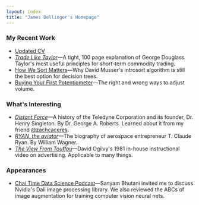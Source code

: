 ```yaml
---
layout: index
title: "James Dellinger's Homepage"
---
```


### My Recent Work
* [Updated CV](/cv)
* [*Trade Like Taylor*](https://www.amazon.com/Trade-Like-Taylor-Douglass-Short-Term/dp/B0DWPR9FS9/)—A tight, 100 page explanation of George Douglass Taylor's most useful principles for short-term commodity trading.
* [How We Sort Matters](https://github.com/jamesdellinger/recent-work/blob/main/numerical_sorting_speed_experiments.ipynb)—Why David Musser's introsort algorithm is still the best option for decision trees.
* [Buying Your First Potentiometer](https://github.com/jamesdellinger/recent-work/blob/main/potentiometer.ipynb)—The right and wrong ways to adjust volume.

### What's Interesting
* [*Distant Force*](https://archive.org/details/distantforcememo0000robe/page/n3/mode/2up)—A history of the Teledyne Corporation and its founder, Dr. Henry Singleton. By Dr. George A. Roberts. Learned about it from my friend [@zachcaceres](https://x.com/zachcaceres/status/1849803042478055883).
* [*RYAN, the aviator*](https://www.abebooks.com/book-search/isbn/9780070676701/)—The biography of aerospace entrepreneur T. Claude Ryan. By William Wagner.
* [*The View From Touffou*](https://www.youtube.com/watch?v=FcTB9goxSAg)—David Ogilvy's 1981 in-house instructional video on advertising. Applicable to many things.

### Appearances
* [Chai Time Data Science Podcast](https://www.youtube.com/watch?v=4kMEdDcBt00)—Sanyam Bhutani invited me to discuss Nvidia's Dali image processing library. We also reviewed the ABCs of image augmentation for training computer vision neural nets.

<!-- TODO:

- get rid of top banner
- Title formatting like:

The 
Homepage 
of James
Dellinger

- all really bold
- put 'James Dellinger' in an orange red color
- use math function generateed ascii art as gray background over white background color
- maybe make it animate
- see if can animate body text to silver/gray shimmer
- or maybe faint light blue shimmer
- maybe animate text instead of background
- maybe just animate links instead of text -->